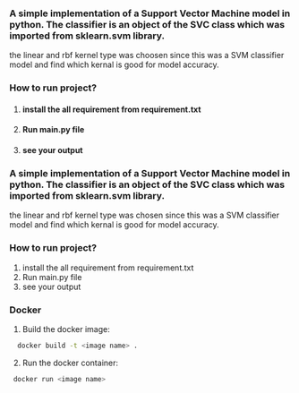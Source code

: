 ### A simple implementation of a  Support Vector Machine model in python. The classifier is an object of the SVC class which was imported from sklearn.svm library.

the linear and rbf kernel type was choosen since this was a SVM classifier model and find which kernal is good for model accuracy.

### How to run project?

1) #### install the all requirement from requirement.txt
2) #### Run main.py file
3) #### see your output 

### A simple implementation of a Support Vector Machine model in python. The classifier is an object of the SVC class which was imported from sklearn.svm library.

the linear and rbf kernel type was chosen since this was a SVM classifier model and find which kernal is good for model accuracy.

### How to run project?

1. install the all requirement from requirement.txt
2. Run main.py file
3. see your output

### Docker 
1. Build the docker image:
```bash
  docker build -t <image name> .
```
2. Run the docker container:
```bash
 docker run <image name>
```